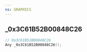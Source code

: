 ```yaml
---
ns: GRAPHICS
---
```

## _0x3C61B52B00848C26

```c
// 0x3C61B52B00848C26
Any _0x3C61B52B00848C26();
```

